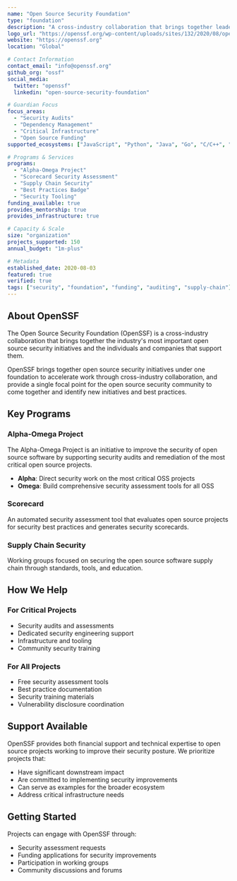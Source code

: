 ```yaml
---
name: "Open Source Security Foundation"
type: "foundation"
description: "A cross-industry collaboration that brings together leaders to improve the security of open source software by building a broader community, targeted initiatives, and best practices."
logo_url: "https://openssf.org/wp-content/uploads/sites/132/2020/08/openssf-logo.svg"
website: "https://openssf.org"
location: "Global"

# Contact Information
contact_email: "info@openssf.org"
github_org: "ossf"
social_media:
  twitter: "openssf"
  linkedin: "open-source-security-foundation"

# Guardian Focus
focus_areas: 
  - "Security Audits"
  - "Dependency Management"
  - "Critical Infrastructure"
  - "Open Source Funding"
supported_ecosystems: ["JavaScript", "Python", "Java", "Go", "C/C++", "Rust"]

# Programs & Services
programs:
  - "Alpha-Omega Project"
  - "Scorecard Security Assessment"
  - "Supply Chain Security"
  - "Best Practices Badge"
  - "Security Tooling"
funding_available: true
provides_mentorship: true
provides_infrastructure: true

# Capacity & Scale
size: "organization"
projects_supported: 150
annual_budget: "1m-plus"

# Metadata
established_date: 2020-08-03
featured: true
verified: true
tags: ["security", "foundation", "funding", "auditing", "supply-chain"]
---
```


## About OpenSSF

The Open Source Security Foundation (OpenSSF) is a cross-industry collaboration that brings together the industry's most important open source security initiatives and the individuals and companies that support them. 

OpenSSF brings together open source security initiatives under one foundation to accelerate work through cross-industry collaboration, and provide a single focal point for the open source security community to come together and identify new initiatives and best practices.

## Key Programs

### Alpha-Omega Project
The Alpha-Omega Project is an initiative to improve the security of open source software by supporting security audits and remediation of the most critical open source projects.

- **Alpha**: Direct security work on the most critical OSS projects
- **Omega**: Build comprehensive security assessment tools for all OSS

### Scorecard
An automated security assessment tool that evaluates open source projects for security best practices and generates security scorecards.

### Supply Chain Security
Working groups focused on securing the open source software supply chain through standards, tools, and education.

## How We Help

### For Critical Projects
- Security audits and assessments
- Dedicated security engineering support
- Infrastructure and tooling
- Community security training

### For All Projects
- Free security assessment tools
- Best practice documentation
- Security training materials
- Vulnerability disclosure coordination

## Support Available

OpenSSF provides both financial support and technical expertise to open source projects working to improve their security posture. We prioritize projects that:

- Have significant downstream impact
- Are committed to implementing security improvements
- Can serve as examples for the broader ecosystem
- Address critical infrastructure needs

## Getting Started

Projects can engage with OpenSSF through:
- Security assessment requests
- Funding applications for security improvements
- Participation in working groups
- Community discussions and forums